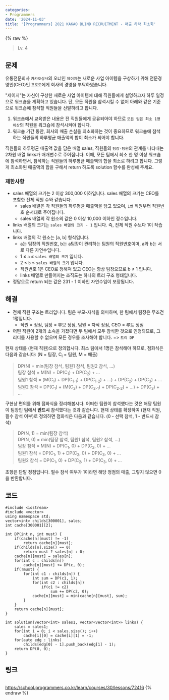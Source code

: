```yaml
---
categories:
- Programmers
date: '2024-11-03'
title: '[Programmers] 2021 KAKAO BLIND RECRUITMENT - 매출 하락 최소화'
---
```


{% raw %}
> Lv. 4<br>

## 문제
유통전문회사  `카카오상사`의 오너인  `제이지`는 새로운 사업 아이템을 구상하기 위해 전문경영인(CEO)인  `프로도`에게 회사의 경영을 부탁하였습니다.  

"제이지"는 자신이 구상한 새로운 사업 아이템에 대해 직원들에게 설명하고자 하루 일정으로 워크숍을 계획하고 있습니다. 단, 모든 직원을 참석시킬 수 없어 아래와 같은 기준으로 워크숍에 참석할 직원들을 선발하려고 합니다.

1.  워크숍에서 교육받은 내용은 전 직원들에게 공유되어야 하므로  `모든 팀은 최소 1명 이상`의 직원을 워크숍에 참석시켜야 합니다.
2.  워크숍 기간 동안, 회사의 매출 손실을 최소화하는 것이 중요하므로 워크숍에 참석하는 직원들의 하루평균 매출액의 합이 최소가 되어야 합니다.

직원들의 하루평균 매출액 값을 담은 배열 sales, 직원들의  `팀장-팀원`의 관계를 나타내는 2차원 배열 links가 매개변수로 주어집니다. 이때, 모든 팀에서 최소 한 명 이상 워크숍에 참석하면서, 참석하는 직원들의 하루평균 매출액의 합을 최소로 하려고 합니다. 그렇게 최소화된 매출액의 합을 구해서 return 하도록 solution 함수를 완성해 주세요.

### 제한사항
-   sales 배열의 크기는 2 이상 300,000 이하입니다. sales 배열의 크기는 CEO를 포함한 전체 직원 수와 같습니다.
    -   sales 배열은 각 직원들의 하루평균 매출액을 담고 있으며,  `1번`  직원부터 직원번호 순서대로 주어집니다.
    -   sales 배열의 각 원소의 값은 0 이상 10,000 이하인 정수입니다.
-   links 배열의 크기는  `sales 배열의 크기 - 1`  입니다. 즉, 전체 직원 수보다 1이 작습니다.
-   links 배열의 각 원소는 [a, b] 형식입니다.
    -   a는 팀장의 직원번호, b는 a팀장이 관리하는 팀원의 직원번호이며, a와 b는 서로 다른 자연수입니다.
    -   1 ≤  `a`  ≤  `sales 배열의 크기`  입니다.
    -   2 ≤  `b`  ≤  `sales 배열의 크기`  입니다.
    -   직원번호 1은 CEO로 정해져 있고 CEO는 항상 팀장으므로 b ≠ 1 입니다.
    -   links 배열로 만들어지는 조직도는 하나의 트리 구조 형태입니다.
-   정답으로 return 되는 값은 231  - 1 이하인 자연수임이 보장됩니다.

## 해결
- 전체 직원 구조는 트리입니다. 팀은 부모-자식을 의미하며, 한 팀에서 팀장은 무조건 1명입니다.
	- 직원 = 정점, 팀장 = 부모 정점, 팀원 = 자식 정점, CEO = 루트 정점
- 어떤 직원이 2개의 소속을 가졌다면 두 팀에서 모두 참석한 것으로 인정되므로, 그리디를 사용할 수 없으며 모든 경우를 조사해야 합니다. => `트리 DP`

현재 상태를 (현재 직원)으로 정의합시다. 최소 팀에서 1명은 참석해야 하므로, 점화식은 다음과 같습니다: (N = 팀장, C<sub>i</sub> = 팀원, M = 매출)
> DP(N) = min(팀장 참석, 팀원1 참석, 팀원2 참석, ...)<br>
> 팀장 참석 = M(N) + DP(C<sub>1</sub>) + DP(C<sub>2</sub>) + ...<br>
> 팀원1 참석 = (M(C<sub>1</sub>) + DP(C<sub>1-1</sub>) + DP(C<sub>1-2</sub>) + ...) + DP(C<sub>2</sub>) + DP(C<sub>3</sub>) + ...<br>
> 팀원2 참석 = DP(C<sub>1</sub>) + (M(C<sub>2</sub>) + DP(C<sub>2-1</sub>) + DP(C<sub>2-2</sub>) + ...) + DP(C<sub>3</sub>) + ...<br>

구현상 편의를 위해 점화식을 정리해봅시다. 어떠한 팀원이 참석했다는 것은 해당 팀원이 팀장인 팀에서 **반드시** 참석했다는 것과 같습니다. 현재 상태를 확장하여 (현재 직원, 필수 참석 여부)로 정의하면 점화식은 다음과 같습니다. (0 - 선택 참석, 1 - 반드시 참석)

> DP(N, 1) = min(팀장 참석)<br>
> DP(N, 0) = min(팀장 참석, 팀원1 참석, 팀원2 참석, ...)<br>
> 팀장 참석 = M(N) + DP(C<sub>1</sub>, 0) + DP(C<sub>2</sub>, 0) + ...<br>
> 팀원1 참석 = DP(C<sub>1</sub>, 1) + DP(C<sub>2</sub>, 0) + DP(C<sub>3</sub>, 0) + ...<br>
> 팀원2 참석 = DP(C<sub>1</sub>, 0) + DP(C<sub>2</sub>, 1) + DP(C<sub>3</sub>, 0) + ...<br>

초항은 단말 정점입니다. 필수 참석 여부가 1이라면 해당 정점의 매출, 그렇지 않으면 0을 반환합니다.

## 코드
```
#include <iostream>
#include <vector>
using namespace std;
vector<int> childs[300001], sales;
int cache[300001][2];

int DP(int n, int must) {
    if(cache[n][must] != -1)
        return cache[n][must];
    if(childs[n].size() == 0)
        return must ? sales[n] : 0;
    cache[n][must] = sales[n];
    for(int c : childs[n])
        cache[n][must] += DP(c, 0);
    if(!must) {
        for(int c1 : childs[n]) {
            int sum = DP(c1, 1);
            for(int c2 : childs[n])
                if(c1 != c2)
                    sum += DP(c2, 0);
            cache[n][must] = min(cache[n][must], sum);
        }
    }
    return cache[n][must];
}

int solution(vector<int> sales1, vector<vector<int>> links) {
    sales = sales1;
    for(int i = 0; i < sales.size(); i++)
        cache[i][0] = cache[i][1] = -1;
    for(auto edg : links)
        childs[edg[0] - 1].push_back(edg[1] - 1);
    return DP(0, 0);
}
```

## 링크
<br>https://school.programmers.co.kr/learn/courses/30/lessons/72416
{% endraw %}